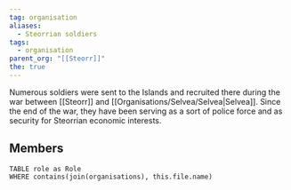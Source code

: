 ```yaml
---
tag: organisation
aliases:
  - Steorrian soldiers
tags:
  - organisation
parent_org: "[[Steorr]]"
the: true
---
```


Numerous soldiers were sent to the Islands and recruited there during the war between [[Steorr]] and [[Organisations/Selvea/Selvea|Selvea]]. 
Since the end of the war, they have been serving as a sort of police force and as security for Steorrian economic interests. 
## Members
```dataview
TABLE role as Role
WHERE contains(join(organisations), this.file.name)
```

